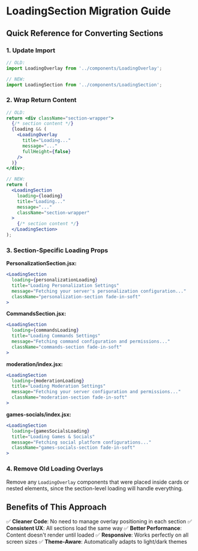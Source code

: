 # LoadingSection Migration Guide

## Quick Reference for Converting Sections

### 1. Update Import
```jsx
// OLD:
import LoadingOverlay from '../components/LoadingOverlay';

// NEW:
import LoadingSection from '../components/LoadingSection';
```

### 2. Wrap Return Content
```jsx
// OLD:
return <div className="section-wrapper">
  {/* section content */}
  {loading && (
    <LoadingOverlay 
      title="Loading..."
      message="..."
      fullHeight={false}
    />
  )}
</div>;

// NEW:
return (
  <LoadingSection
    loading={loading}
    title="Loading..."
    message="..."
    className="section-wrapper"
  >
    {/* section content */}
  </LoadingSection>
);
```

### 3. Section-Specific Loading Props

**PersonalizationSection.jsx:**
```jsx
<LoadingSection
  loading={personalizationLoading}
  title="Loading Personalization Settings"
  message="Fetching your server's personalization configuration..."
  className="personalization-section fade-in-soft"
>
```

**CommandsSection.jsx:**
```jsx
<LoadingSection
  loading={commandsLoading}
  title="Loading Commands Settings"  
  message="Fetching command configuration and permissions..."
  className="commands-section fade-in-soft"
>
```

**moderation/index.jsx:**
```jsx
<LoadingSection
  loading={moderationLoading}
  title="Loading Moderation Settings"
  message="Fetching your server configuration and permissions..."
  className="moderation-section fade-in-soft"
>
```

**games-socials/index.jsx:**
```jsx
<LoadingSection
  loading={gamesSocialsLoading}
  title="Loading Games & Socials"
  message="Fetching social platform configurations..."
  className="games-socials-section fade-in-soft"
>
```

### 4. Remove Old Loading Overlays
Remove any `LoadingOverlay` components that were placed inside cards or nested elements, since the section-level loading will handle everything.

## Benefits of This Approach

✅ **Cleaner Code**: No need to manage overlay positioning in each section
✅ **Consistent UX**: All sections load the same way
✅ **Better Performance**: Content doesn't render until loaded
✅ **Responsive**: Works perfectly on all screen sizes
✅ **Theme-Aware**: Automatically adapts to light/dark themes
